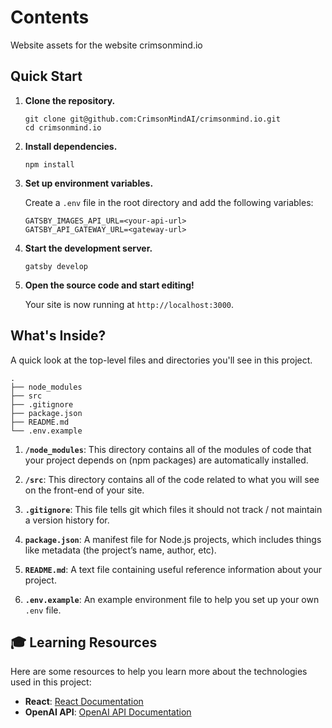 # Contents

Website assets for the website crimsonmind.io

## Quick Start

1. **Clone the repository.**

    ```shell
    git clone git@github.com:CrimsonMindAI/crimsonmind.io.git
    cd crimsonmind.io
    ```

2. **Install dependencies.**

    ```shell
    npm install
    ```

3. **Set up environment variables.**

   Create a `.env` file in the root directory and add the following variables:

    ```plaintext
    GATSBY_IMAGES_API_URL=<your-api-url>
    GATSBY_API_GATEWAY_URL=<gateway-url>
    ```

4. **Start the development server.**

    ```shell
    gatsby develop
    ```

5. **Open the source code and start editing!**

   Your site is now running at `http://localhost:3000`.

## What's Inside?

A quick look at the top-level files and directories you'll see in this project.

    .
    ├── node_modules
    ├── src
    ├── .gitignore
    ├── package.json
    ├── README.md
    └── .env.example

1. **`/node_modules`**: This directory contains all of the modules of code that your project depends on (npm packages) are automatically installed.

2. **`/src`**: This directory contains all of the code related to what you will see on the front-end of your site.

3. **`.gitignore`**: This file tells git which files it should not track / not maintain a version history for.

4. **`package.json`**: A manifest file for Node.js projects, which includes things like metadata (the project’s name, author, etc).

5. **`README.md`**: A text file containing useful reference information about your project.

6. **`.env.example`**: An example environment file to help you set up your own `.env` file.

## 🎓 Learning Resources

Here are some resources to help you learn more about the technologies used in this project:

- **React**: [React Documentation](https://reactjs.org/docs/getting-started.html)
- **OpenAI API**: [OpenAI API Documentation](https://beta.openai.com/docs/)